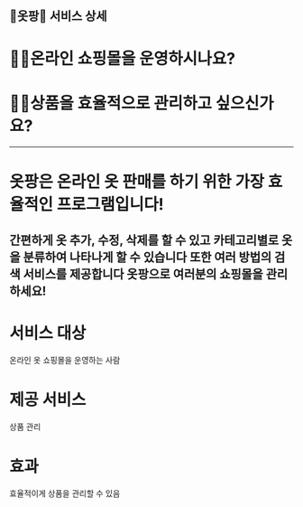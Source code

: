 ## 👗옷팡👗 서비스 상세
# 🙋‍♀️온라인 쇼핑몰을 운영하시나요?
# 🙋‍♂️상품을 효율적으로 관리하고 싶으신가요?

---
# 옷팡은 온라인 옷 판매를 하기 위한 가장 효율적인 프로그램입니다!
간편하게 옷 추가, 수정, 삭제를 할 수 있고
카테고리별로 옷을 분류하여 나타나게 할 수 있습니다
또한 여러 방법의 검색 서비스를 제공합니다
옷팡으로 여러분의 쇼핑몰을 관리하세요!
---

# 서비스 대상
온라인 옷 쇼핑몰을 운영하는 사람

# 제공 서비스
상품 관리

# 효과
효율적이게 상품을 관리할 수 있음
